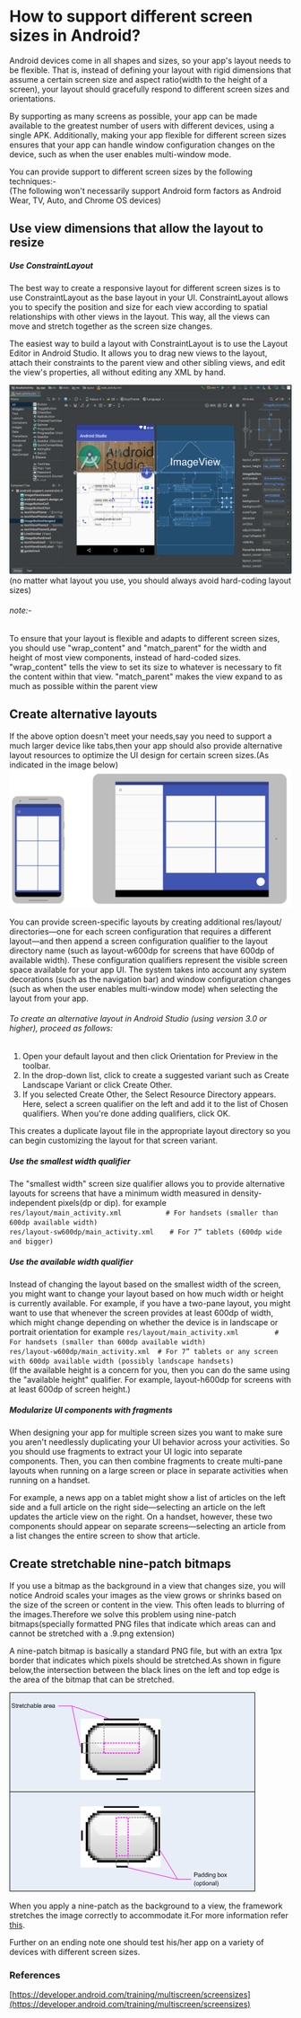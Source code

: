 # How to support different screen sizes in Android?
Android devices come in all shapes and sizes, so your app's layout needs to be flexible. That is, instead of defining your layout with rigid dimensions that assume a certain screen size and aspect ratio(width to the height of a screen), your layout should gracefully respond to different screen sizes and orientations.

By supporting as many screens as possible, your app can be made available to the greatest number of users with different devices, using a single APK. Additionally, making your app flexible for different screen sizes ensures that your app can handle window configuration changes on the device, such as when the user enables multi-window mode.

You can provide support to different screen sizes by the following techniques:-  
(The following won't necessarily support Android form factors as Android Wear, TV, Auto, and Chrome OS devices)   
## Use view dimensions that allow the layout to resize

##### Use ConstraintLayout
The best way to create a responsive layout for different screen sizes is to use ConstraintLayout as the base layout in your UI. ConstraintLayout allows you to specify the position and size for each view according to spatial relationships with other views in the layout. This way, all the views can move and stretch together as the screen size changes.

The easiest way to build a layout with ConstraintLayout is to use the Layout Editor in Android Studio. It allows you to drag new views to the layout, attach their constraints to the parent view and other sibling views, and edit the view's properties, all without editing any XML by hand.

![Constraint Layout](https://github.com/2tanayk/Android-Interview-Questions/blob/master/Android/res/layout-editor_2x.png)
(no matter what layout you use, you should always avoid hard-coding layout sizes)
###### note:-
To ensure that your layout is flexible and adapts to different screen sizes, you should use "wrap_content" and "match_parent" for the width and height of most view components, instead of hard-coded sizes.
"wrap_content" tells the view to set its size to whatever is necessary to fit the content within that view.
"match_parent" makes the view expand to as much as possible within the parent view

## Create alternative layouts
If the above option doesn't meet your needs,say you need to support a much larger device like tabs,then your app should also provide alternative layout resources to optimize the UI design for certain screen sizes.(As indicated in the image below)
![](https://github.com/2tanayk/Android-Interview-Questions/blob/master/Android/res/sizes-phone-tablet_2x.png)

You can provide screen-specific layouts by creating additional res/layout/ directories—one for each screen configuration that requires a different layout—and then append a screen configuration qualifier to the layout directory name (such as layout-w600dp for screens that have 600dp of available width).
These configuration qualifiers represent the visible screen space available for your app UI. The system takes into account any system decorations (such as the navigation bar) and window configuration changes (such as when the user enables multi-window mode) when selecting the layout from your app.

###### To create an alternative layout in Android Studio (using version 3.0 or higher), proceed as follows:
1. Open your default layout and then click Orientation for Preview in the toolbar.
2. In the drop-down list, click to create a suggested variant such as Create Landscape Variant or click Create Other.
3. If you selected Create Other, the Select Resource Directory appears. Here, select a screen qualifier on the left and add it to the list of Chosen qualifiers. When you're done adding qualifiers, click OK.  

This creates a duplicate layout file in the appropriate layout directory so you can begin customizing the layout for that screen variant.

##### Use the smallest width qualifier
The "smallest width" screen size qualifier allows you to provide alternative layouts for screens that have a minimum width measured in density-independent pixels(dp or dip).
for example  
`res/layout/main_activity.xml           # For handsets (smaller than 600dp available width)`  
`res/layout-sw600dp/main_activity.xml    # For 7” tablets (600dp wide and bigger)`

##### Use the available width qualifier  
Instead of changing the layout based on the smallest width of the screen, you might want to change your layout based on how much width or height is currently available. For example, if you have a two-pane layout, you might want to use that whenever the screen provides at least 600dp of width, which might change depending on whether the device is in landscape or portrait orientation
for example
`res/layout/main_activity.xml         # For handsets (smaller than 600dp available width)`  
`res/layout-w600dp/main_activity.xml  # For 7” tablets or any screen with 600dp available width (possibly landscape handsets)`  
(If the available height is a concern for you, then you can do the same using the "available height" qualifier. For example, layout-h600dp for screens with at least 600dp of screen height.)

##### Modularize UI components with fragments
When designing your app for multiple screen sizes you want to make sure you aren't needlessly duplicating your UI behavior across your activities. So you should use fragments to extract your UI logic into separate components. Then, you can then combine fragments to create multi-pane layouts when running on a large screen or place in separate activities when running on a handset.

For example, a news app on a tablet might show a list of articles on the left side and a full article on the right side—selecting an article on the left updates the article view on the right. On a handset, however, these two components should appear on separate screens—selecting an article from a list changes the entire screen to show that article.

## Create stretchable nine-patch bitmaps
If you use a bitmap as the background in a view that changes size, you will notice Android scales your images as the view grows or shrinks based on the size of the screen or content in the view. This often leads to blurring of the images.Therefore we solve this problem using nine-patch bitmaps(specially formatted PNG files that indicate which areas can and cannot be stretched with a .9.png extension)

A nine-patch bitmap is basically a standard PNG file, but with an extra 1px border that indicates which pixels should be stretched.As shown in figure below,the intersection between the black lines on the left and top edge is the area of the bitmap that can be stretched.

![](https://github.com/2tanayk/Android-Interview-Questions/blob/master/Android/res/ninepatch_raw.png)

When you apply a nine-patch as the background to a view, the framework stretches the image correctly to accommodate it.For more information refer [this](https://developer.android.com/studio/write/draw9patch).

Further on an ending note one should test his/her app on a variety of devices with different screen sizes.

### References
[https://developer.android.com/training/multiscreen/screensizes](https://developer.android.com/training/multiscreen/screensizes)
                                     
                                     
